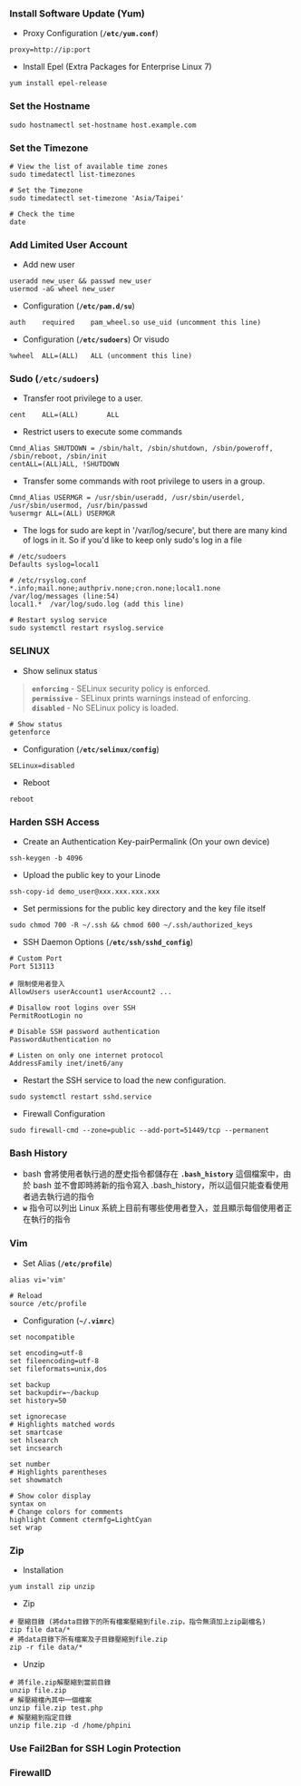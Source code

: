 ### Install Software Update (Yum)
  * Proxy Configuration (**`/etc/yum.conf`**)
  ```shell
  proxy=http://ip:port
  ```
  * Install Epel (Extra Packages for Enterprise Linux 7)
  ```shell
  yum install epel-release
  ```
  
### Set the Hostname
```shell
sudo hostnamectl set-hostname host.example.com
```

### Set the Timezone
```shell
# View the list of available time zones
sudo timedatectl list-timezones

# Set the Timezone
sudo timedatectl set-timezone 'Asia/Taipei'

# Check the time
date
```

### Add Limited User Account
  * Add new user
  ```shell
  useradd new_user && passwd new_user
  usermod -aG wheel new_user
  ```
  * Configuration (**`/etc/pam.d/su`**)
  ```
  auth    required    pam_wheel.so use_uid (uncomment this line)
  ```
  * Configuration (**`/etc/sudoers`**) Or visudo
  ```shell
  %wheel  ALL=(ALL)   ALL (uncomment this line)
  ```

### Sudo (**`/etc/sudoers`**)
  * Transfer root privilege to a user.
  ```shell
  cent    ALL=(ALL)       ALL
  ```
  * Restrict users to execute some commands
  ```shell
  Cmnd_Alias SHUTDOWN = /sbin/halt, /sbin/shutdown, /sbin/poweroff, /sbin/reboot, /sbin/init
  centALL=(ALL)ALL, !SHUTDOWN
  ```
  * Transfer some commands with root privilege to users in a group.
  ```shell
  Cmnd_Alias USERMGR = /usr/sbin/useradd, /usr/sbin/userdel, /usr/sbin/usermod, /usr/bin/passwd
  %usermgr ALL=(ALL) USERMGR
  ```
  * The logs for sudo are kept in '/var/log/secure', but there are many kind of logs in it. So if you'd like to keep only sudo's log in a file
  ```shell
  # /etc/sudoers 
  Defaults syslog=local1
  
  # /etc/rsyslog.conf 
  *.info;mail.none;authpriv.none;cron.none;local1.none   /var/log/messages (line:54)
  local1.*  /var/log/sudo.log (add this line)
  
  # Restart syslog service
  sudo systemctl restart rsyslog.service
  ```
  
### SELINUX
  * Show selinux status
  > **`enforcing`** - SELinux security policy is enforced.<br>
  > **`permissive`** - SELinux prints warnings instead of enforcing.<br>
  > **`disabled`** - No SELinux policy is loaded.
  ```shell
  # Show status
  getenforce
  ```
  * Configuration (**`/etc/selinux/config`**)
  ```shell
  SELinux=disabled
  ```
  * Reboot
  ```shell
  reboot
  ```

### Harden SSH Access
  * Create an Authentication Key-pairPermalink (On your own device)
  ```shell
  ssh-keygen -b 4096 
  ```
  * Upload the public key to your Linode
  ```shell
  ssh-copy-id demo_user@xxx.xxx.xxx.xxx
  ```
  * Set permissions for the public key directory and the key file itself
  ```shell
  sudo chmod 700 -R ~/.ssh && chmod 600 ~/.ssh/authorized_keys
  ```
  * SSH Daemon Options (**`/etc/ssh/sshd_config`**)
  ```shell
  # Custom Port
  Port 513113
  
  # 限制使用者登入
  AllowUsers userAccount1 userAccount2 ...
  
  # Disallow root logins over SSH
  PermitRootLogin no

  # Disable SSH password authentication
  PasswordAuthentication no

  # Listen on only one internet protocol
  AddressFamily inet/inet6/any
  ```
  * Restart the SSH service to load the new configuration.
  ```shell
  sudo systemctl restart sshd.service
  ```
  * Firewall Configuration
  ```shell
  sudo firewall-cmd --zone=public --add-port=51449/tcp --permanent
  ```
  
### Bash History
  * bash 會將使用者執行過的歷史指令都儲存在 **`.bash_history`** 這個檔案中，由於 bash 並不會即時將新的指令寫入 .bash_history，所以這個只能查看使用者過去執行過的指令
  * **`w`** 指令可以列出 Linux 系統上目前有哪些使用者登入，並且顯示每個使用者正在執行的指令
  
### Vim
  * Set Alias (**`/etc/profile`**)
  ```shell
  alias vi='vim'
  
  # Reload
  source /etc/profile
  ```
  * Configuration (**`~/.vimrc`**)
  ```shell
  set nocompatible

  set encoding=utf-8
  set fileencoding=utf-8
  set fileformats=unix,dos

  set backup
  set backupdir=~/backup
  set history=50

  set ignorecase
  # Highlights matched words
  set smartcase
  set hlsearch
  set incsearch

  set number
  # Highlights parentheses
  set showmatch

  # Show color display
  syntax on
  # Change colors for comments 
  highlight Comment ctermfg=LightCyan
  set wrap
  ```
  
### Zip
  * Installation
  ```shell
  yum install zip unzip
  ```
  * Zip
  ```shell
  # 壓縮目錄 (將data目錄下的所有檔案壓縮到file.zip，指令無須加上zip副檔名)
  zip file data/*
  # 將data目錄下所有檔案及子目錄壓縮到file.zip
  zip -r file data/*
  ```
  * Unzip
  ```shell
  # 將file.zip解壓縮到當前目錄
  unzip file.zip
  # 解壓縮檔內其中一個檔案
  unzip file.zip test.php
  # 解壓縮到指定目錄
  unzip file.zip -d /home/phpini
  ```
  
### Use Fail2Ban for SSH Login Protection

### FirewallD


